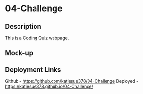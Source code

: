 # 04-Challenge

## Description
This is a Coding Quiz webpage. 

## Mock-up


## Deployment Links
Github - https://github.com/katiesue378/04-Challenge
Deployed - https://katiesue378.github.io/04-Challenge/